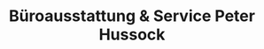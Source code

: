---
title: "Büroausstattung & Service Peter Hussock"
url: /rangsdorf/bueroausstattung-und-service-peter-hussock/
shop: Schreibwaren
---